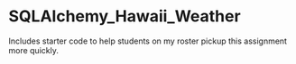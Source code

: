 # SQLAlchemy_Hawaii_Weather
Includes starter code to help students on my roster pickup this assignment more quickly.
